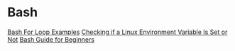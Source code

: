 # Bash
[Bash For Loop Examples](https://www.cyberciti.biz/faq/bash-for-loop/)
[Checking if a Linux Environment Variable Is Set or Not](https://www.baeldung.com/linux/environment-variable-check-if-set)
[Bash Guide for Beginners](https://tldp.org/LDP/Bash-Beginners-Guide/html/)

